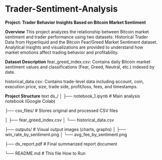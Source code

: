 # Trader-Sentiment-Analysis
 
**Project: Trader Behavior Insights Based on Bitcoin Market Sentiment**


**Overview**
This project analyzes the relationship between Bitcoin market sentiment and trader performance using two datasets: Historical Trader Data from Hyperliquid and the Bitcoin Fear/Greed Market Sentiment dataset. Analytical insights and visualizations are provided to understand how market emotions affect trading behavior and profitability.

**Dataset Description**
fear_greed_index.csv: Contains daily Bitcoin market sentiment values and classifications (Fear, Greed, Neutral, etc.) indexed by date.

historical_data.csv: Contains trade-level data including account, coin, execution price, size, trade side, profit/loss, fees, and timestamps.


**Project Structure**
text
ds_<yourname>/
│
├── notebook_1.ipynb              # Main analysis notebook (Google Colab)

├── csv_files/                    # Stores original and processed CSV files

│     ├── fear_greed_index.csv
│     └── historical_data.csv


├── outputs/                     # Visual output images (charts, graphs)
│     ├── win_rate_by_sentiment.png
│     └── avg_fee_by_sentiment.png


├── ds_report.pdf                # Final summarized report document


└── README.md                    # This file
How to Run
